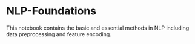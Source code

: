 # NLP-Foundations
This notebook contains the basic and essential methods in NLP including data preprocessing and feature encoding.
